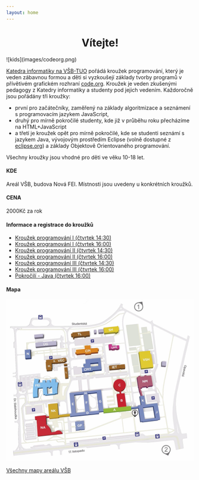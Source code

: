 ```yaml
---
layout: home
---
```


<h1 style="text-align: center;"> Vítejte! </h1>
![kids](images/codeorg.png)

[Katedra informatiky na VŠB-TUO](https://katedrainformatiky.cz/) pořádá kroužek programování, který je veden zábavnou formou a děti si vyzkoušejí základy tvorby programů v přívětivém grafickém rozhraní [code.org](http://code.org/). Kroužek je veden zkušenými pedagogy z Katedry informatiky a studenty pod jejich vedením. Každoročně jsou pořádány tři kroužky:

- první pro začátečníky, zaměřený na základy algoritmizace a seznámení s programovacím jazykem JavaScript,
- druhý pro mírně pokročilé studenty, kde již v průběhu roku přecházíme na HTML+JavaScript
- a třetí je kroužek opět pro mírně pokročilé, kde se studenti seznámí s jazykem Java, vývojovým prostředím Eclipse (volně dostupné z [eclipse.org](https://www.eclipse.org/)) a základy Objektově Orientovaného programování.

Všechny kroužky jsou vhodné pro děti ve věku 10-18 let.

#### KDE

Areál VŠB, budova Nová FEI. Místnosti jsou uvedeny u konkrétních kroužků.

#### CENA

2000Kč za rok

#### Informace a registrace do kroužků

- [Kroužek programování I (čtvrtek 14:30)](https://www.zlepsisitechniku.vsb.cz/program/1221)
- [Kroužek programování I (čtvrtek 16:00)](https://www.zlepsisitechniku.vsb.cz/program/1222)
- [Kroužek programování II (čtvrtek 14:30)](https://www.zlepsisitechniku.vsb.cz/program/1219)
- [Kroužek programování II (čtvrtek 16:00)](https://www.zlepsisitechniku.vsb.cz/program/1220)
- [Kroužek programování III (čtvrtek 14:30)](https://www.zlepsisitechniku.vsb.cz/program/1223)
- [Kroužek programování III (čtvrtek 16:00)](https://www.zlepsisitechniku.vsb.cz/program/1224)
- [Pokročilí - Java (čtvrtek 16:00)](https://www.zlepsisitechniku.vsb.cz/program/934)

#### Mapa

![mapa](images/mapa.jpg)

[Všechny mapy areálu VŠB](https://www.vsb.cz/cs/o-univerzite/kontakty-mapy-parkovani/mapy-arealu)
